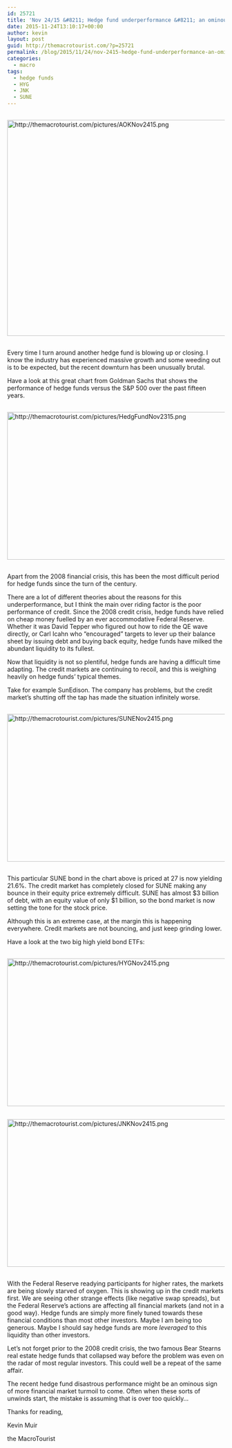 ```yaml
---
id: 25721
title: 'Nov 24/15 &#8211; Hedge fund underperformance &#8211; an ominous sign?'
date: 2015-11-24T13:10:17+00:00
author: kevin
layout: post
guid: http://themacrotourist.com/?p=25721
permalink: /blog/2015/11/24/nov-2415-hedge-fund-underperformance-an-ominous-sign/
categories:
  - macro
tags:
  - hedge funds
  - HYG
  - JNK
  - SUNE
---
```


  <img src="http://themacrotourist.com/pictures/AOKNov2415.png" style="margin:30px auto;display:block;" alt="http://themacrotourist.com/pictures/AOKNov2415.png" width="600" height="500">

Every time I turn around another hedge fund is blowing up or closing. I know the industry has experienced massive growth and some weeding out is to be expected, but the recent downturn has been unusually brutal. 

Have a look at this great chart from Goldman Sachs that shows the performance of hedge funds versus the S&P 500 over the past fifteen years.


  <img src="http://themacrotourist.com/pictures/HedgFundNov2315.png" style="margin:30px auto;display:block;" alt="http://themacrotourist.com/pictures/HedgFundNov2315.png" width="600" height="342">

Apart from the 2008 financial crisis, this has been the most difficult period for hedge funds since the turn of the century. 

There are a lot of different theories about the reasons for this underperformance, but I think the main over riding factor is the poor performance of credit. Since the 2008 credit crisis, hedge funds have relied on cheap money fuelled by an ever accommodative Federal Reserve. Whether it was David Tepper who figured out how to ride the QE wave directly, or Carl Icahn who &#8220;encouraged&#8221; targets to lever up their balance sheet by issuing debt and buying back equity, hedge funds have milked the abundant liquidity to its fullest.

Now that liquidity is not so plentiful, hedge funds are having a difficult time adapting. The credit markets are continuing to recoil, and this is weighing heavily on hedge funds&#8217; typical themes.

Take for example SunEdison. The company has problems, but the credit market&#8217;s shutting off the tap has made the situation infinitely worse.


  <img src="http://themacrotourist.com/pictures/SUNENov2415.png" style="margin:30px auto;display:block;" alt="http://themacrotourist.com/pictures/SUNENov2415.png" width="600" height="342">

This particular SUNE bond in the chart above is priced at 27 is now yielding 21.6%. The credit market has completely closed for SUNE making any bounce in their equity price extremely difficult. SUNE has almost $3 billion of debt, with an equity value of only $1 billion, so the bond market is now setting the tone for the stock price.

Although this is an extreme case, at the margin this is happening everywhere. Credit markets are not bouncing, and just keep grinding lower.

Have a look at the two big high yield bond ETFs:


  <img src="http://themacrotourist.com/pictures/HYGNov2415.png" style="margin:30px auto;display:block;" alt="http://themacrotourist.com/pictures/HYGNov2415.png" width="600" height="342">


  <img src="http://themacrotourist.com/pictures/JNKNov2415.png" style="margin:30px auto;display:block;" alt="http://themacrotourist.com/pictures/JNKNov2415.png" width="600" height="342">

With the Federal Reserve readying participants for higher rates, the markets are being slowly starved of oxygen. This is showing up in the credit markets first. We are seeing other strange effects (like negative swap spreads), but the Federal Reserve&#8217;s actions are affecting all financial markets (and not in a good way). Hedge funds are simply more finely tuned towards these financial conditions than most other investors. Maybe I am being too generous. Maybe I should say hedge funds are more _leveraged_ to this liquidity than other investors. 

Let&#8217;s not forget prior to the 2008 credit crisis, the two famous Bear Stearns real estate hedge funds that collapsed way before the problem was even on the radar of most regular investors. This could well be a repeat of the same affair. 

The recent hedge fund disastrous performance might be an ominous sign of more financial market turmoil to come. Often when these sorts of unwinds start, the mistake is assuming that is over too quickly&#8230;

Thanks for reading,
  
Kevin Muir
  
the MacroTourist
